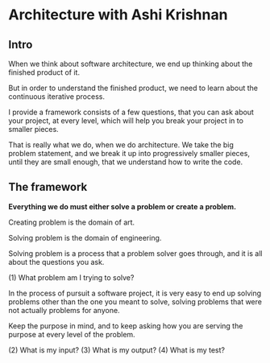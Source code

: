 # Architecture with Ashi Krishnan

## Intro

When we think about software architecture,
we end up thinking about the finished product of it.

But in order to understand the finished product,
we need to learn about the continuous iterative process.

I provide a framework consists of a few questions,
that you can ask about your project, at every level,
which will help you break your project in to smaller pieces.

That is really what we do, when we do architecture.
We take the big problem statement,
and we break it up into progressively smaller pieces,
until they are small enough,
that we understand how to write the code.

## The framework

**Everything we do must either solve a problem or create a problem.**

Creating problem is the domain of art.

Solving problem is the domain of engineering.

Solving problem is a process that a problem solver goes through,
and it is all about the questions you ask.

(1) What problem am I trying to solve?

In the process of pursuit a software project,
it is very easy to end up solving problems other than the one you meant to solve,
solving problems that were not actually problems for anyone.

Keep the purpose in mind, and to keep asking
how you are serving the purpose at every level of the problem.

(2) What is my input?
(3) What is my output?
(4) What is my test?
